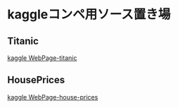 # kaggleコンペ用ソース置き場


## Titanic

[kaggle WebPage-titanic](https://www.kaggle.com/c/titanic)


## HousePrices

[kaggle WebPage-house-prices](https://www.kaggle.com/c/house-prices-advanced-regression-techniques)
